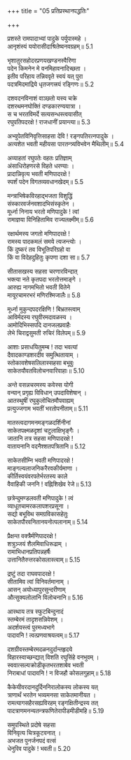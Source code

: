 +++
title = "05 प्रतिप्रस्थानपद्धतिः"

+++


प्रशस्ते रामपादाभ्यां पादुके पर्युपास्महे ।  
आनृशंस्यं ययोरासीदाश्रितेष्वनवग्रहम्॥ 5.1

भृशातुरसहोदरप्रणयखण्डनस्वैरिणा  
पदेन किमनेन मे वनमिहावनादिच्छता ।  
इतीव परिहाय तन्निववृते स्वयं यत् पुरा  
पदत्रमिदमाद्रिये धृतजगत्त्रयं रङ्गिणः॥ 5.2

दशवदनविनाशं वाञ्छतो यस्य चक्रे  
दशरथमनघोक्तिं दण्डकारण्ययात्रा ।  
स च भरतविमर्दे सत्यसन्धस्त्वयासीत्  
रघुपतिपदरक्षे ! राजधानीं प्रयान्त्या॥ 5.3

अभ्युपेतविनिवृत्तिसाहसा देवि ! रङ्गपतिरत्नपादुके ।  
अत्यशेत भवती महीयसा पारतन्त्र्यविभवेन मैथिलीम्॥ 5.4

अव्याहतां रघुपतेः वहतः प्रतिज्ञाम्  
अंसाधिरोहणरसे विहते धरण्याः ।  
प्रादान्निवृत्य भवती मणिपादरक्षे !  
स्पर्शं पदेन विगतव्यवधानखेदम्॥ 5.5

मन्त्राभिषेकविरहाद्भजता विशुद्धिं  
संस्कारवर्जनवशादभिसंस्कृतेन ।  
मूर्ध्ना निनाय भरतो मणिपादुके ! त्वां  
रामाज्ञया विनिहितामिव राज्यलक्ष्मीम्॥ 5.6

रक्षार्थमस्य जगतो मणिपादरक्षे !  
रामस्य पादकमलं समये त्यजन्त्योः ।  
किं दुष्करं तव विभूतिपरिग्रहो वा  
किं वा विदेहदुहितुः कृपणा दशा सा॥ 5.7

सीतासखस्य सहसा चरणारविन्दात्  
भक्त्या नते कृतपदा भरतोत्तमाङ्गे ।  
आरुह्य नागमभितो भवती वितेने  
मायूरचामरभरं मणिरश्मिजालैः॥ 5.8

मूर्ध्ना मुकुन्दपदरक्षिणि ! बिभ्रतस्त्वाम्  
आविर्मदस्य रघुवीरमदावळस्य ।  
आमोदिभिस्सपदि दानजलप्रवाहैः  
लेभे चिराद्वसुमती रुचिरं विलेपम्॥ 5.9

आशाः प्रसाधयितुमम्ब ! तदा भवत्यां  
दैवादकाण्डशरदीव समुत्थितायाम् ।  
स्तोकावशेषसलिलास्सहसा बभूवुः  
साकेतयौवतविलोचनवारिवाहाः॥ 5.10

अन्ते वसन्नचरमस्य कवेस्स योगी  
वन्यान् प्रगृह्य विविधान् उपदाविशेषान् ।  
आतस्थुषीं रघुकुलोचितमौपवाह्यम्  
प्रत्युज्जगाम भवतीं भरतोपनीताम्॥ 5.11

मातस्त्वदागमनमङ्गळदर्शिनीनां  
साकेतपक्ष्मळदृशां चटुलाक्षिभृङ्गैः ।  
जातानि तत्र सहसा मणिपादरक्षे !  
वातायनानि वदनैश्शतपत्रितानि॥ 5.12

साकेतसीम्नि भवती मणिपादरक्षे !  
माङ्गल्यलाजनिकरैरवकीर्यमाणा ।  
कीर्तिस्वयंवरपतेर्भरतस्य काले  
वैवाहिकी जननि ! वह्निशिखेव रेजे॥ 5.13

छत्रेन्दुमण्डलवती मणिपादुके ! त्वं  
व्याधूतचामरकलापशरप्रसूना ।  
सद्यो बभूविथ समग्रविकासहेतुः  
साकेतपौरवनितानयनोत्पलानाम्॥ 5.14

प्रैक्षन्त वक्त्रैर्मणिपादरक्षे !  
शत्रुञ्जयं शैलमिवाधिरूढाम् ।  
रामाभिधानप्रतिपन्नहर्षैः  
उत्तानितैरुत्तरकोसलास्त्वाम्॥ 5.15

द्रष्टुं तदा राघवपादरक्षे !  
सीतामिव त्वां विनिवर्तमानाम् ।  
आसन् अयोध्यापुरसुन्दरीणाम्  
औत्सुक्यलोलानि विलोचनानि॥ 5.16

आस्थाय तत्र स्फुटबिन्दुनादं  
स्तम्बेरमं तादृशसन्निवेशम् ।  
अदर्शयस्त्वं पुरमध्यभागे  
पादावनि ! त्वत्प्रणवाश्रयत्वम्॥ 5.17

दशग्रीवस्तम्बेरमदळनदुर्दान्तहृदये  
विहारस्वाच्छन्द्यात् विशति रघुसिंहे वनभुवम् ।  
स्ववात्सल्यक्रोडीकृतभरतशाबेव भवती  
निराबाधां पादावनि ! न विजहौ कोसलगुहाम्॥ 5.18

कैकेयीवरदानदुर्दिननिरालोकस्य लोकस्य यत्  
त्राणार्थं भरतेन भव्यमनसा साकेतमानीयत ।  
रामत्यागसहैरसह्यविरहम् रङ्गक्षितीन्द्रस्य तत्  
पादत्राणमनन्यतन्त्रफणितेरापीडमीडीमहि॥ 5.19

समुपस्थिते प्रदोषे सहसा  
विनिवृत्य चित्रकूटवनात् ।  
अभजत पुनर्जनपदं वत्सं  
धेनुरिव पादुके ! भवती॥ 5.20

